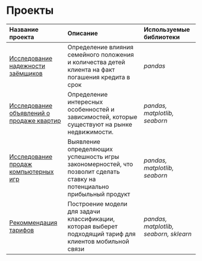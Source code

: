 # Проекты

| Название проекта | Описание | Используемые библиотеки |
| :---------------------- | :---------------------- | :---------------------- |
| [Исследование надежности заёмщиков](borrower_reliability) | Определение влияния семейного положения и количества детей клиента на факт погашения кредита в срок| *pandas* |
| [Исследование объявлений о продаже квартир](apartment_sales) | Определение интересных особенностей и зависимостей, которые существуют на рынке недвижимости.| *pandas, matplotlib, seaborn* |
| [Исследование продаж компьютерных игр](game_sales) | Выявление определяющих успешность игры закономерностей, что позволит сделать ставку на потенциально прибыльный продукт| *pandas, matplotlib, seaborn* |
| [Рекоммендация тарифов](tariff_recommendation) | Построение модели для задачи классификации, которая выберет подходящий тариф для клиентов мобильной связи| *pandas, matplotlib, seaborn, sklearn* |


